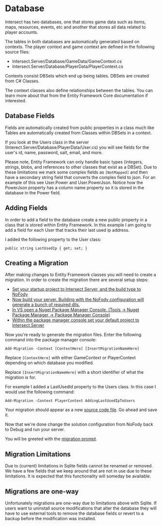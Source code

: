 # Database

Intersect has two databases, one that stores game data such as items, maps, resources, events, etc and another that stores all data related to player accounts.

The tables in both databases are automatically generated based on contexts. The player context and game context are defined in the following source files:
 - Intersect.Server/Database/GameData/GameContext.cs
 - Intersect.Server/Database/PlayerData/PlayerContext.cs

Contexts consist DBSets which end up being tables. DBSets are created from C# Classes.

The context classes also define relationships between the tables. You can learn more about that from the Entity Framework Core documentation if interested.


## Database Fields

Fields are automatically created from public properties in a class much like Tables are automatically created from Classes within DBSets in a context.

If you look at the Users class in the server (Interect.Server/Database/PlayerData/User.cs) you will see fields for the user's id, name, password, salt, email, and more.

Please note, Entity Framework can only handle basic types (integers, strings, blobs, and references to other classes that exist as a DBSet). Due to these limitations we mark some complex fields as `[NotMapped]` and then have a secondary string field that converts the complex field to json. For an example of this see User.Power and User.PowerJson. Notice how the PowerJson property has a column name property so it is stored in the database in the Power field.


## Adding Fields

In order to add a field to the database create a new public property in a class that is stored within Entity Framework. In this example I am going to add a field for each User that tracks their last used ip address.

I added the following property to the User class:
```
public string LastUsedIp { get; set; }
```

## Creating a Migration

After making changes to Entity Framework classes you will need to create a migration. In order to create the migration there are several setup steps:

- [Set your startup project to Intersect Server, and the build type to NoFody](https://www.ascensiongamedev.com/resources/filehost/13a8de43d24b7595cacb37c5c99c65f1.png)
- [Now build your server. Building with the NoFody configuration will generate a bunch of required dlls.](https://www.ascensiongamedev.com/resources/filehost/73271e21395e697efb06cf7d28f0f14d.png)
- [In VS open a Nuget Package Manager Console. (Tools -> Nuget Package Manager -> Package Manager Console)](https://www.ascensiongamedev.com/resources/filehost/c51298fbaf5e35a654b43c915ab5375f.png)
- [Within the package manager console set your default project to Intersect.Server](https://www.ascensiongamedev.com/resources/filehost/2eea276e85b6258c5b844f392acdfd15.png)

Now you're ready to generate the migration files. Enter the following command into the package manager console:
```
Add-Migration -Context [ContextHere] [InsertMigrationNameHere]
```

Replace `[ContextHere]` with either GameContext or PlayerContext depending on which database you modified.

Replace `[InsertMigrationNameHere]` with a short identifier of what the migration is for.

For example I added a LastUsedId property to the Users class. In this case I would use the following command:
```
Add-Migration -Context PlayerContext AddingLastUsedIpToUsers
```

Your migration should appear as a new [source code file](https://www.ascensiongamedev.com/resources/filehost/500983d59ef1b372947c3c2e9ff5aa47.png). Go ahead and save it.

Now that we're done change the solution configuration from NoFody back to Debug and run your server.

You will be greeted with the [migration prompt](https://www.ascensiongamedev.com/resources/filehost/a0eca1c08ed9ad5b5324ef4502cded49.png).


## Migration Limitations

Due to (current) limitations in Sqlite fields cannot be renamed or removed. We have a few fields that we keep around that are not in use due to these limitations. It is expected that this functionality will someday be available.


## Migrations are one-way

Unfortunately migrations are one-way due to limitations above with Sqlite. If users want to uninstall source modifications that alter the database they will have to use external tools to remove the database fields or revert to a backup before the modification was installed.





